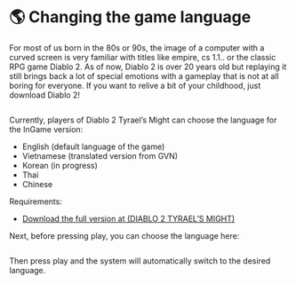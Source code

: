 # 🌎 Changing the game language

For most of us born in the 80s or 90s, the image of a computer with a curved screen is very familiar with titles like empire, cs 1.1.. or the classic RPG game Diablo 2. As of now, Diablo 2 is over 20 years old but replaying it still brings back a lot of special emotions with a gameplay that is not at all boring for everyone. If you want to relive a bit of your childhood, just download Diablo 2!

<figure><img src="https://i0.wp.com/diablo2-vn.com/tm/app/uploads/2024/03/tigamediablo2fullvitha-jpeg.webp?resize=1200%2C750&#x26;ssl=1" alt=""><figcaption></figcaption></figure>

Currently, players of Diablo 2 Tyrael’s Might can choose the language for the InGame version:

* English (default language of the game)
* Vietnamese (translated version from GVN)
* Korean (in progress)
* Thai
* Chinese

Requirements:

* [Download the full version at (DIABLO 2 TYRAEL’S MIGHT)](https://diablo2-vn.com/tm/docs/wiki/tham-gia-d2vn/cai-dat/)

Next, before pressing play, you can choose the language here:

&#x20;

<figure><img src="https://i0.wp.com/diablo2-vn.com/tm/app/uploads/2024/03/OffUYlg.png?resize=1901%2C1036&#x26;ssl=1" alt=""><figcaption></figcaption></figure>

Then press play and the system will automatically switch to the desired language.